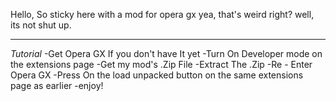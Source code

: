 Hello, So sticky here with a mod for opera gx yea, that's weird right? well, its not shut up.

--------------------------------------------------------------------------------------------------

*Tutorial*
-Get Opera GX If you don't have It yet
-Turn On Developer mode on the extensions page
-Get my mod's .Zip File
-Extract The .Zip
-Re - Enter Opera GX
-Press On the load unpacked button on the same extensions page as earlier
-enjoy!
